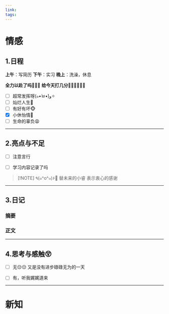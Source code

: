 ```yaml
---
link: 
tags:
---
```


# 情感

## 1.日程
**上午**：写简历
**下午**：实习
**晚上**：洗澡，休息

**全力以赴了吗🐒🐒🐒**
**给今天打几分🐻‍❄️🐻‍❄️🐻‍❄️**

- [ ] 超常发挥呀(๑•̀ㅂ•́)و✧
- [ ] 灿烂人生🌊
- [ ] 有好有坏🐵
- [x] 小休怡情🤠
- [ ] 生命的辜负😩

---
## 2.亮点与不足
- [ ] 注意言行

- [ ] 学习内容记录了吗


> [!NOTE] ٩(๑^o^๑)۶🎉
>替未来的小睿
>表示衷心的感谢

---
## 3.日记
### 摘要




### 正文




---


## 4.思考与感触😲
- [ ] 无😔😔
 又是没有进步碌碌无为的一天
- [ ] 有，听我娓娓道来


---

# 新知



